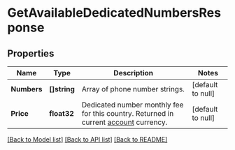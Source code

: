 # GetAvailableDedicatedNumbersResponse

## Properties
Name | Type | Description | Notes
------------ | ------------- | ------------- | -------------
**Numbers** | **[]string** | Array of phone number strings. | [default to null]
**Price** | **float32** | Dedicated number monthly fee for this country. Returned in current [account](http://docs.textmagictesting.com/tag#User) currency. | [default to null]

[[Back to Model list]](../README.md#documentation-for-models) [[Back to API list]](../README.md#documentation-for-api-endpoints) [[Back to README]](../README.md)


